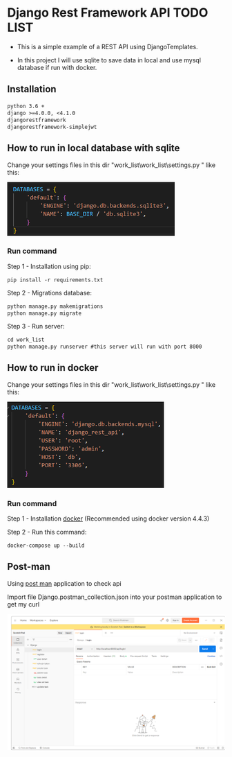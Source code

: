 # Django Rest Framework API TODO LIST

- This is a simple example of a REST API using DjangoTemplates.

- In this project I will use sqlite to save data in local and use mysql database if run with docker.

## Installation

    python 3.6 +
    django >=4.0.0, <4.1.0
    djangorestframework
    djangorestframework-simplejwt

## How to run in local database with sqlite

Change your settings files in this dir "work_list\work_list\settings.py " like this:

![plot](./image/setting-datbase-sqlite.png)

### Run command
Step 1 - Installation using pip:

    pip install -r requirements.txt


Step 2 - Migrations database:

    python manage.py makemigrations
    python manage.py migrate


Step 3 - Run server:

    cd work_list
    python manage.py runserver #this server will run with port 8000

## How to run in docker

Change your settings files in this dir "work_list\work_list\settings.py " like this:

![plot](./image/setting-datbase-mysql-docker.png)

### Run command

Step 1 - Installation <a href="https://docs.docker.com/desktop/">docker</a> (Recommended using docker version 4.4.3)

Step 2 - Run this command:
    
    docker-compose up --build

## Post-man

Using <a href='https://www.postman.com/'>post man</a> application to check api

Import file Django.postman_collection.json into your postman application to get my curl 

![plot](./image/postman.png)
